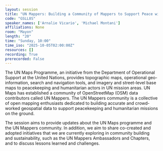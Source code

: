 ```yaml
---
layout: session
title: "UN Mappers: Building a Community of Mappers to Support Peace with OpenStreetMap"
code: "GSLL8S"
speaker_names: ['Arnalie Vicario', 'Michael Montani']
affiliations: None
room: "Mayon"
length: "20"
time: "Sunday, 10:00"
time_iso: "2025-10-05T02:00:00Z"
resources: []
recording: True
prerecorded: False
---
```


The UN Maps Programme, an initiative from the Department of Operational Support at the United Nations, provides topographic maps, operational geo-information, search and navigation tools, and imagery and street-level base maps to peacekeeping and humanitarian actors in UN mission areas. UN Maps has established a community of OpenStreetMap (OSM) data contributors called UN Mappers. The UN Mappers community is a collective of open mapping enthusiasts dedicated to building accurate and crowd-worked geospatial data to support peacekeeping and humanitarian missions on the ground.

The session aims to provide updates about the UN Maps programme and the UN Mappers community. In addition, we aim to share co-created and adopted initiatives that we are currently exploring in community building and sustainability, such as the UN Mappers Ambassadors and Chapters, and to discuss lessons learned and challenges.

